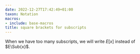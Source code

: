 ```yaml
---
date: 2022-12-27T17:42:49+01:00
taxon: Notation
macros:
- include: base-macros
title: square brackets for subscripts
---
```


When we have too many subscripts, we will write $E[x]$ instead of $E\Sub{x}$.
